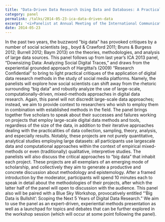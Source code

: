 ```yaml
---
title: "Data­-Driven Data Research Using Data and Databases: A Practical Critique of Methods and Approaches in “Big Data” Studies"
category: panel
permalink: /talks/2014-05-23-ica-data-driven-data
excerpt: '<i>Panelist at Annual Meeting of the International Communication Association (ICA), 2014-05-23</i><br/>False'
date: 2014-05-23
---
```


In the past two years, the buzzword &quot;big data&quot; has provoked critiques by a number of social scientists (eg., boyd &amp; Crawford 2011; Bruns &amp; Burgess 2012; Burrell 2012; Baym 2013) on the theories, methodologies, and analysis of large data sources. This panel follows up from last year’s ICA 2013 panel, “Downsizing Data: Analyzing Social Digital Traces,” and draws from the experiential grounded approach of Hargittai’s (2009) “Research Confidential” to bring to light practical critiques of the application of digital data research methods in the  study of social media platforms. Namely, the panelists will explore how social scientists can shift away from the rhetoric surrounding “big data” and robustly analyze the use of large-scale, computationally-driven, mixed-methods approaches in digital data research. Again, this panel will not discredit large-scale data approaches; instead, we aim to provide context to researchers who wish to employ them in combination with established methods in the field. The panel brings together five scholars to speak about their successes and failures working  on projects that employ large-scale digital data methods and tools, regardless of the size of the data, in addition to their iterative approaches dealing with the practicalities of data collection, sampling, theory, analysis, and especially results. Notably, these projects are not purely quantitative, analytical studies employing large datasets: all participants use largescale data and computational approaches within the context of empirical mixed-methods or even (traditionally) qualitative, interpretive studies. The panelists will also discuss the critical  approaches to “big data” that inhabit each project. These projects are all exemplars of an emerging mode of scholarship, and collectively they aim to generate a productive and concrete discussion about methodology and epistemology. After a framed introduction by the  moderator, participants will spend 10 minutes each to speak in detail about the methodologies of their projects, after which the latter half of the panel will open to discussion with the audience. This panel also will be paired with a Blue Sky Workshop, provocatively entitled “‘Big Data is Bullshit’: Scoping the Next 5 Years of Digital Data Research.” We aim to use the panel as an expert-driven, experiential methods presentation as well as a launchpad for topics and debates that can be further explored in the workshop session (which will occur at some point following the panel).
